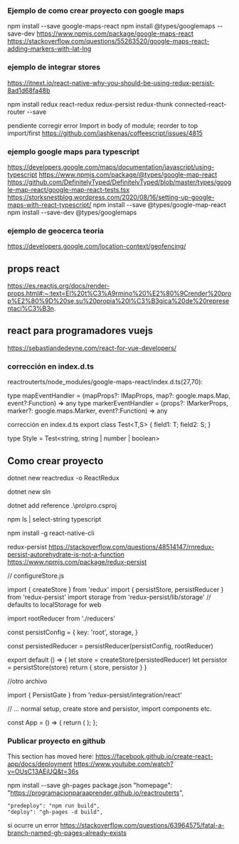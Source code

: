 
### Ejemplo de como crear proyecto con google maps
npm install --save google-maps-react
npm install @types/googlemaps --save-dev
https://www.npmjs.com/package/google-maps-react
https://stackoverflow.com/questions/55263520/google-maps-react-adding-markers-with-lat-lng


### ejemplo de integrar stores
https://itnext.io/react-native-why-you-should-be-using-redux-persist-8ad1d68fa48b

npm install redux react-redux redux-persist redux-thunk connected-react-router --save

pendiente corregir error Import in body of module; reorder to top  import/first
https://github.com/jashkenas/coffeescript/issues/4815



### ejemplo google maps para typescript
https://developers.google.com/maps/documentation/javascript/using-typescript
https://www.npmjs.com/package/@types/google-map-react
https://github.com/DefinitelyTyped/DefinitelyTyped/blob/master/types/google-map-react/google-map-react-tests.tsx
https://storksnestblog.wordpress.com/2020/08/16/setting-up-google-maps-with-react-typescript/
npm install --save @types/google-map-react
npm install --save-dev @types/googlemaps

### ejemplo de geocerca teoria
https://developers.google.com/location-context/geofencing/

## props react
https://es.reactjs.org/docs/render-props.html#:~:text=El%20t%C3%A9rmino%20%E2%80%9Crender%20prop%E2%80%9D%20se,su%20propia%20l%C3%B3gica%20de%20representaci%C3%B3n.

## react para programadores vuejs
https://sebastiandedeyne.com/react-for-vue-developers/

### corrección en index.d.ts
reactrouterts/node_modules/google-maps-react/index.d.ts(27,70):

type mapEventHandler = (mapProps?: IMapProps, map?: google.maps.Map, event?:Function) => any
type markerEventHandler = (props?: IMarkerProps, marker?: google.maps.Marker, event?:Function) => any

corrección en index.d.ts
export class Test<T,S> {
  field1: T;
  field2: S;
}

type Style = Test<string, string | number | boolean>

## Como crear proyecto
dotnet new reactredux -o ReactRedux

dotnet new sln

dotnet add reference .\pro\pro.csproj


npm ls | select-string typescript

npm install -g react-native-cli


redux-persist
https://stackoverflow.com/questions/48514147/rnredux-persist-autorehydrate-is-not-a-function
https://www.npmjs.com/package/redux-persist


// configureStore.js
 
import { createStore } from 'redux'
import { persistStore, persistReducer } from 'redux-persist'
import storage from 'redux-persist/lib/storage' // defaults to localStorage for web
 
import rootReducer from './reducers'
 
const persistConfig = {
  key: 'root',
  storage,
}
 
const persistedReducer = persistReducer(persistConfig, rootReducer)
 
export default () => {
  let store = createStore(persistedReducer)
  let persistor = persistStore(store)
  return { store, persistor }
}

//otro archivo

import { PersistGate } from 'redux-persist/integration/react'
 
// ... normal setup, create store and persistor, import components etc.
 
const App = () => {
  return (
    <Provider store={store}>
      <PersistGate loading={null} persistor={persistor}>
        <RootComponent />
      </PersistGate>
    </Provider>
  );
};

### Publicar proyecto en github
This section has moved here: https://facebook.github.io/create-react-app/docs/deployment
https://www.youtube.com/watch?v=OUsC13AEiUQ&t=36s

npm install --save gh-pages
package.json
"homepage": "https://programacionparaaprender.github.io/reactrouterts",
  
    "predeploy": "npm run build",
    "deploy": "gh-pages -d build",

si ocurre un error
https://stackoverflow.com/questions/63964575/fatal-a-branch-named-gh-pages-already-exists